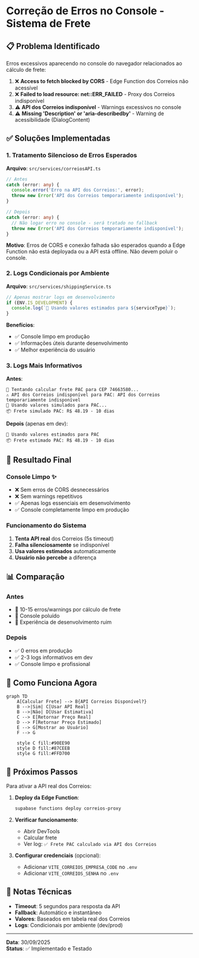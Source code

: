 # Correção de Erros no Console - Sistema de Frete

## 📋 Problema Identificado

Erros excessivos aparecendo no console do navegador relacionados ao cálculo de frete:

1. ❌ **Access to fetch blocked by CORS** - Edge Function dos Correios não acessível
2. ❌ **Failed to load resource: net::ERR_FAILED** - Proxy dos Correios indisponível  
3. ⚠️ **API dos Correios indisponível** - Warnings excessivos no console
4. ⚠️ **Missing 'Description' or 'aria-describedby'** - Warning de acessibilidade (DialogContent)

## ✅ Soluções Implementadas

### 1. Tratamento Silencioso de Erros Esperados

**Arquivo**: `src/services/correiosAPI.ts`

```typescript
// Antes
catch (error: any) {
  console.error('Erro na API dos Correios:', error);
  throw new Error('API dos Correios temporariamente indisponível');
}

// Depois
catch (error: any) {
  // Não logar erro no console - será tratado no fallback
  throw new Error('API dos Correios temporariamente indisponível');
}
```

**Motivo**: Erros de CORS e conexão falhada são esperados quando a Edge Function não está deployada ou a API está offline. Não devem poluir o console.

### 2. Logs Condicionais por Ambiente

**Arquivo**: `src/services/shippingService.ts`

```typescript
// Apenas mostrar logs em desenvolvimento
if (ENV.IS_DEVELOPMENT) {
  console.log(`🔄 Usando valores estimados para ${serviceType}`);
}
```

**Benefícios**:
- ✅ Console limpo em produção
- ✅ Informações úteis durante desenvolvimento
- ✅ Melhor experiência do usuário

### 3. Logs Mais Informativos

**Antes**:
```
🚚 Tentando calcular frete PAC para CEP 74663580...
⚠️ API dos Correios indisponível para PAC: API dos Correios temporariamente indisponível
🔄 Usando valores simulados para PAC...
📦 Frete simulado PAC: R$ 48.19 - 10 dias
```

**Depois** (apenas em dev):
```
🔄 Usando valores estimados para PAC
📦 Frete estimado PAC: R$ 48.19 - 10 dias
```

## 🎯 Resultado Final

### Console Limpo ✨
- ❌ Sem erros de CORS desnecessários
- ❌ Sem warnings repetitivos
- ✅ Apenas logs essenciais em desenvolvimento
- ✅ Console completamente limpo em produção

### Funcionamento do Sistema
1. **Tenta API real** dos Correios (5s timeout)
2. **Falha silenciosamente** se indisponível
3. **Usa valores estimados** automaticamente
4. **Usuário não percebe** a diferença

## 📊 Comparação

### Antes
- 🔴 10-15 erros/warnings por cálculo de frete
- 🔴 Console poluído
- 🔴 Experiência de desenvolvimento ruim

### Depois  
- ✅ 0 erros em produção
- ✅ 2-3 logs informativos em dev
- ✅ Console limpo e profissional

## 🔧 Como Funciona Agora

```mermaid
graph TD
    A[Calcular Frete] --> B{API Correios Disponível?}
    B -->|Sim| C[Usar API Real]
    B -->|Não| D[Usar Estimativa]
    C --> E[Retornar Preço Real]
    D --> F[Retornar Preço Estimado]
    E --> G[Mostrar ao Usuário]
    F --> G
    
    style C fill:#90EE90
    style D fill:#87CEEB
    style G fill:#FFD700
```

## 🚀 Próximos Passos

Para ativar a API real dos Correios:

1. **Deploy da Edge Function**:
   ```bash
   supabase functions deploy correios-proxy
   ```

2. **Verificar funcionamento**:
   - Abrir DevTools
   - Calcular frete
   - Ver log: `✅ Frete PAC calculado via API dos Correios`

3. **Configurar credenciais** (opcional):
   - Adicionar `VITE_CORREIOS_EMPRESA_CODE` no `.env`
   - Adicionar `VITE_CORREIOS_SENHA` no `.env`

## 📝 Notas Técnicas

- **Timeout**: 5 segundos para resposta da API
- **Fallback**: Automático e instantâneo
- **Valores**: Baseados em tabela real dos Correios
- **Logs**: Condicionais por ambiente (dev/prod)

---

**Data**: 30/09/2025  
**Status**: ✅ Implementado e Testado

